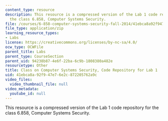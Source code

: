 ```yaml
---
content_type: resource
description: This resource is a compressed version of the Lab 1 code repository for
  the class 6.858, Computer Systems Security.
file: /courses/6-858-computer-systems-security-fall-2014/41ebca8a92f947e76e2c872205762a9c_MIT6_858F14_lab1.zip
file_type: application/zip
learning_resource_types:
- Labs
license: https://creativecommons.org/licenses/by-nc-sa/4.0/
ocw_type: OCWFile
parent_title: Labs
parent_type: CourseSection
parent_uid: 94238b87-4e6f-22ba-6c9b-1808380a482e
resourcetype: Other
title: Class on Computer Systems Security, Code Repository for Lab 1
uid: 41ebca8a-92f9-47e7-6e2c-872205762a9c
video_files:
  video_thumbnail_file: null
video_metadata:
  youtube_id: null
---
```

This resource is a compressed version of the Lab 1 code repository for the class 6.858, Computer Systems Security.